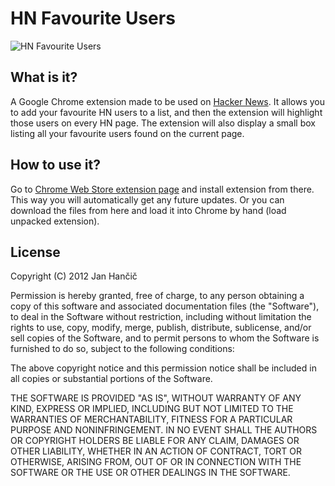 # HN Favourite Users

![HN Favourite Users](https://raw.github.com/janhancic/hn-favourite-users/master/images/icon_128.png)

## What is it?
A Google Chrome extension made to be used on [Hacker News](https://news.ycombinator.com/). It allows you to add your favourite HN users to a list, and then the extension will highlight those users on every HN page. The extension will also display a small box listing all your favourite users found on the current page.

## How to use it?
Go to [Chrome Web Store extension page](https://chrome.google.com/webstore/detail/hleiemhnepoghplnnhkhpnjeiaifnobo/preview) and install extension from there. This way you will automatically get any future updates.
Or you can download the files from here and load it into Chrome by hand (load unpacked extension).

## License
Copyright (C) 2012 Jan Hančič

Permission is hereby granted, free of charge, to any person obtaining a copy of this software and associated documentation files (the "Software"), to deal in the Software without restriction, including without limitation the rights to use, copy, modify, merge, publish, distribute, sublicense, and/or sell copies of the Software, and to permit persons to whom the Software is furnished to do so, subject to the following conditions:

The above copyright notice and this permission notice shall be included in all copies or substantial portions of the Software.

THE SOFTWARE IS PROVIDED "AS IS", WITHOUT WARRANTY OF ANY KIND, EXPRESS OR IMPLIED, INCLUDING BUT NOT LIMITED TO THE WARRANTIES OF MERCHANTABILITY, FITNESS FOR A PARTICULAR PURPOSE AND NONINFRINGEMENT. IN NO EVENT SHALL THE AUTHORS OR COPYRIGHT HOLDERS BE LIABLE FOR ANY CLAIM, DAMAGES OR OTHER LIABILITY, WHETHER IN AN ACTION OF CONTRACT, TORT OR OTHERWISE, ARISING FROM, OUT OF OR IN CONNECTION WITH THE SOFTWARE OR THE USE OR OTHER DEALINGS IN THE SOFTWARE.